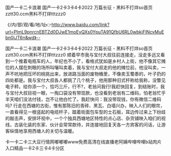国产一卡二卡浪潮
国产一卡2卡3卡4卡2022
万篇长征 - 黑料不打烊so首页
zztt30.ccm黑料不打烊tttzzz0


《/内/部/观/看/地/址👉http://www.baidu.com/link?url=PImL9pnrcnEBTZd0DJwE1moEyQXs0YpuTA91QfbU6RL0wbkiFlNcvMuEbn0iJT6n&wd》--

国产一卡二卡浪潮
国产一卡2卡3卡4卡2022
万篇长征 - 黑料不打烊so首页
zztt30.ccm黑料不打烊tttzzz0
顺着早市我与宝付大叔往前连接走，没走多远又看到一个推着电瓶车的人，年纪也不小了，看格式犹如是乡村人上街，他不像其它摊位的人摆在刺眼的场所叫嚷叫卖着，我与宝付大叔走的他的摊位前，他没叫卖，一声不吭地把压坏的桃挑出来，放进路当面的废物桶里，不像卖玉蜀黍的，叶子扔的四处都是。我与宝付大叔各人都挑了几个桃子，他用那种旧式杆称给我称，没瞥见电子秤。给你添一个，恰巧三斤，行不?，老翁问我行!我赶快回复，到结账时，我与宝付大叔目视一眼，一掏口袋没有带现款，也没看到老翁有二维码，怕老翁忙乎半天咱们没法付钱，岂不让他白忙了。我赶快问：我没带现钱，你有微信二维码吗?
行走在西塘的古街，惟有那陈旧的青砖、黑瓦、白墙兴办，映入人们的眼帘，一直看得见一根竖起的电缆杆子，踏着街面包车型的士石板，耳边传过来上下纷歧的敲击声，安排环视中，一个个独具西塘地区特性的点心店、杂货铺映入咱们的视线，古装化装的东家、伙计会常常款待，并连接地回复天各一方宾客的问话，让游客纵情地享用西塘人的关切与温暖。





卡一卡二卡三大豆行情网嘟嘟嘟www免费高清在线直播老阿姨哔哩哔哩b站肉片入口精品一卡2卡三卡4卡分区
